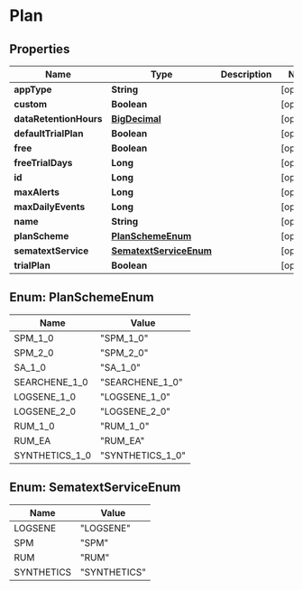 
# Plan

## Properties
Name | Type | Description | Notes
------------ | ------------- | ------------- | -------------
**appType** | **String** |  |  [optional]
**custom** | **Boolean** |  |  [optional]
**dataRetentionHours** | [**BigDecimal**](BigDecimal.md) |  |  [optional]
**defaultTrialPlan** | **Boolean** |  |  [optional]
**free** | **Boolean** |  |  [optional]
**freeTrialDays** | **Long** |  |  [optional]
**id** | **Long** |  |  [optional]
**maxAlerts** | **Long** |  |  [optional]
**maxDailyEvents** | **Long** |  |  [optional]
**name** | **String** |  |  [optional]
**planScheme** | [**PlanSchemeEnum**](#PlanSchemeEnum) |  |  [optional]
**sematextService** | [**SematextServiceEnum**](#SematextServiceEnum) |  |  [optional]
**trialPlan** | **Boolean** |  |  [optional]


<a name="PlanSchemeEnum"></a>
## Enum: PlanSchemeEnum
Name | Value
---- | -----
SPM_1_0 | &quot;SPM_1_0&quot;
SPM_2_0 | &quot;SPM_2_0&quot;
SA_1_0 | &quot;SA_1_0&quot;
SEARCHENE_1_0 | &quot;SEARCHENE_1_0&quot;
LOGSENE_1_0 | &quot;LOGSENE_1_0&quot;
LOGSENE_2_0 | &quot;LOGSENE_2_0&quot;
RUM_1_0 | &quot;RUM_1_0&quot;
RUM_EA | &quot;RUM_EA&quot;
SYNTHETICS_1_0 | &quot;SYNTHETICS_1_0&quot;


<a name="SematextServiceEnum"></a>
## Enum: SematextServiceEnum
Name | Value
---- | -----
LOGSENE | &quot;LOGSENE&quot;
SPM | &quot;SPM&quot;
RUM | &quot;RUM&quot;
SYNTHETICS | &quot;SYNTHETICS&quot;



